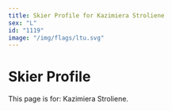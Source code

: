 ```yaml
---
title: Skier Profile for Kazimiera Stroliene
sex: "L"
id: "1119"
image: "/img/flags/ltu.svg" 
---
```


# Skier Profile

This page is for: Kazimiera Stroliene.
    